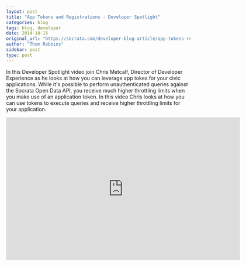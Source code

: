 ```yaml
---
layout: post
title: "App Tokens and Registrations - Developer Spotlight"
categories: blog
tags: blog, developer
date: 2014-10-15
original_url: "https://socrata.com/developer-blog-article/app-tokens-registrations-developer-spotlight/"
author: "Thom Robbins"
sidebar: post
type: post
---
```


In this Developer Spotlight video join Chris Metcalf, Director of Developer Experience as he looks at how you can leverage app tokes for your civic applications. While it's possible to perform unauthenticated queries against the Socrata Open Data API, you receive much higher throttling limits when you make use of an application token. In this video Chris looks at how you can use tokens to execute queries and receive higher throttling limits for your application.

<iframe id="ytplayer" type="text/html" width="640" height="390" src="https://www.youtube.com/embed/aTOodGiUDiE?autoplay=0" frameborder="0">You must enable iFrames</iframe>&nbsp;

